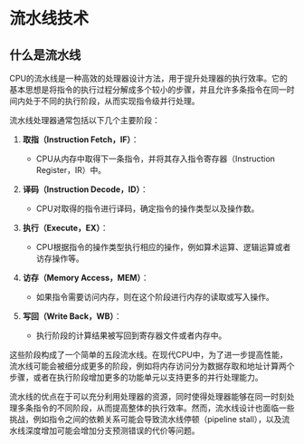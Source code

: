 # 流水线技术

## 什么是流水线

CPU的流水线是一种高效的处理器设计方法，用于提升处理器的执行效率。它的基本思想是将指令的执行过程分解成多个较小的步骤，并且允许多条指令在同一时间内处于不同的执行阶段，从而实现指令级并行处理。

流水线处理器通常包括以下几个主要阶段：

1. **取指（Instruction Fetch，IF）**：
   - CPU从内存中取得下一条指令，并将其存入指令寄存器（Instruction Register，IR）中。

2. **译码（Instruction Decode，ID）**：
   - CPU对取得的指令进行译码，确定指令的操作类型以及操作数。

3. **执行（Execute，EX）**：
   - CPU根据指令的操作类型执行相应的操作，例如算术运算、逻辑运算或者访存操作等。

4. **访存（Memory Access，MEM）**：
   - 如果指令需要访问内存，则在这个阶段进行内存的读取或写入操作。

5. **写回（Write Back，WB）**：
   - 执行阶段的计算结果被写回到寄存器文件或者内存中。

这些阶段构成了一个简单的五段流水线。在现代CPU中，为了进一步提高性能，流水线可能会被细分成更多的阶段，例如将内存访问分为数据存取和地址计算两个步骤，或者在执行阶段增加更多的功能单元以支持更多的并行处理能力。

流水线的优点在于可以充分利用处理器的资源，同时使得处理器能够在同一时刻处理多条指令的不同阶段，从而提高整体的执行效率。然而，流水线设计也面临一些挑战，例如指令之间的依赖关系可能会导致流水线停顿（pipeline stall），以及流水线深度增加可能会增加分支预测错误的代价等问题。